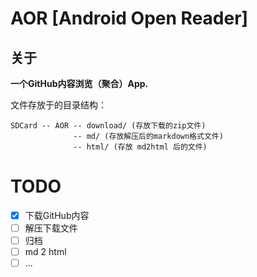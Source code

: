 # AOR [Android Open Reader]

## 关于

**一个GitHub内容浏览（聚合）App.**

文件存放于的目录结构：
```
SDCard -- AOR -- download/ (存放下载的zip文件)
              -- md/ (存放解压后的markdown格式文件)
              -- html/ (存放 md2html 后的文件)
```

# TODO

- [x] 下载GitHub内容
- [ ] 解压下载文件
- [ ] 归档
- [ ] md 2 html
- [ ] ...